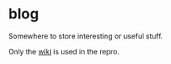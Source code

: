 # blog
Somewhere to store interesting or useful stuff.

Only the [wiki](https://github.com/riban-bw/blog/wiki) is used in the repro.
